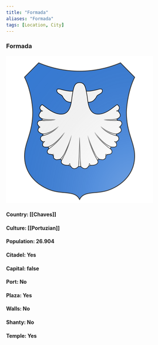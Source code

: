 ```yaml
---
title: "Formada"
aliases: "Formada"
tags: [Location, City]
---
```

### Formada
![](attachment/622548853f02ec1d8bd08b37fc00e86b.svg)

#### Country: [[Chaves]]

#### Culture: [[Portuzian]]

#### Population: 26.904

#### Citadel: Yes

#### Capital: false

#### Port: No

#### Plaza: Yes

#### Walls: No

#### Shanty: No

#### Temple: Yes

